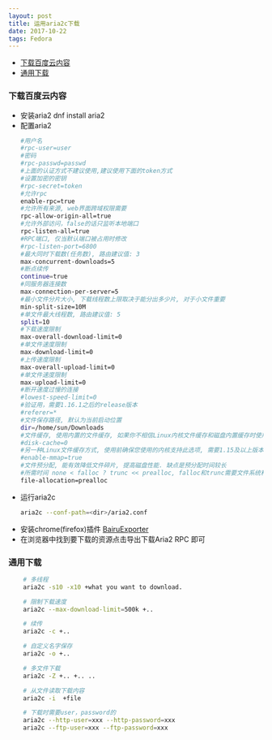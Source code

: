 ```yaml
---
layout: post
title: 运用aria2c下载
date: 2017-10-22
tags: Fedora   
---
```


<!-- vim-markdown-toc GFM -->

* [下载百度云内容](#下载百度云内容)
* [通用下载](#通用下载)

<!-- vim-markdown-toc -->
### 下载百度云内容
- 安装aria2
    dnf install aria2
- 配置aria2
    ```bash
    #用户名
    #rpc-user=user
    #密码
    #rpc-passwd=passwd
    #上面的认证方式不建议使用,建议使用下面的token方式
    #设置加密的密钥
    #rpc-secret=token
    #允许rpc
    enable-rpc=true
    #允许所有来源, web界面跨域权限需要
    rpc-allow-origin-all=true
    #允许外部访问，false的话只监听本地端口
    rpc-listen-all=true
    #RPC端口, 仅当默认端口被占用时修改
    #rpc-listen-port=6800
    #最大同时下载数(任务数), 路由建议值: 3
    max-concurrent-downloads=5
    #断点续传
    continue=true
    #同服务器连接数
    max-connection-per-server=5
    #最小文件分片大小, 下载线程数上限取决于能分出多少片, 对于小文件重要
    min-split-size=10M
    #单文件最大线程数, 路由建议值: 5
    split=10
    #下载速度限制
    max-overall-download-limit=0
    #单文件速度限制
    max-download-limit=0
    #上传速度限制
    max-overall-upload-limit=0
    #单文件速度限制
    max-upload-limit=0
    #断开速度过慢的连接
    #lowest-speed-limit=0
    #验证用，需要1.16.1之后的release版本
    #referer=*
    #文件保存路径, 默认为当前启动位置
    dir=/home/sun/Downloads
    #文件缓存, 使用内置的文件缓存, 如果你不相信Linux内核文件缓存和磁盘内置缓存时使用, 需要1.16及以上版本
    #disk-cache=0
    #另一种Linux文件缓存方式, 使用前确保您使用的内核支持此选项, 需要1.15及以上版本(?)
    #enable-mmap=true
    #文件预分配, 能有效降低文件碎片, 提高磁盘性能. 缺点是预分配时间较长
    #所需时间 none < falloc ? trunc << prealloc, falloc和trunc需要文件系统和内核支持
    file-allocation=prealloc
    ```
- 运行aria2c
    ```bash
    aria2c --conf-path=<dir>/aria2.conf
    ```
- 安装chrome(firefox)插件
    [BairuExporter](https://github.com/acgotaku/BaiduExporter)
- 在浏览器中找到要下载的资源点击导出下载Aria2 RPC 即可


### 通用下载


```bash
    # 多线程
    aria2c -s10 -x10 +what you want to download.
```

```bash
    # 限制下载速度
    aria2c --max-download-limit=500k +..
```
```bash
    # 续传
    aria2c -c +..
```
```bash
    # 自定义名字保存
    aria2c -o +..
```
```bash
    # 多文件下载
    aria2c -Z +.. +.. ..
```
```bash
    # 从文件读取下载内容
    aria2c -i  +file
```
```bash
    # 下载时需要user，password的
    aria2c --http-user=xxx --http-password=xxx
    aria2c --ftp-user=xxx --ftp-password=xxx
```
